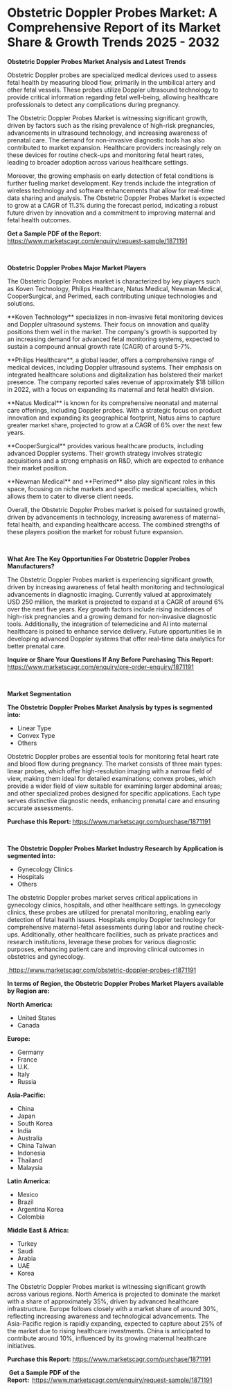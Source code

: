 <p><h1>Obstetric Doppler Probes Market: A Comprehensive Report of its Market Share & Growth Trends 2025 - 2032</h1></p><p><strong>Obstetric Doppler Probes Market Analysis and Latest Trends</strong></p>
<p><p>Obstetric Doppler probes are specialized medical devices used to assess fetal health by measuring blood flow, primarily in the umbilical artery and other fetal vessels. These probes utilize Doppler ultrasound technology to provide critical information regarding fetal well-being, allowing healthcare professionals to detect any complications during pregnancy.</p><p>The Obstetric Doppler Probes Market is witnessing significant growth, driven by factors such as the rising prevalence of high-risk pregnancies, advancements in ultrasound technology, and increasing awareness of prenatal care. The demand for non-invasive diagnostic tools has also contributed to market expansion. Healthcare providers increasingly rely on these devices for routine check-ups and monitoring fetal heart rates, leading to broader adoption across various healthcare settings.</p><p>Moreover, the growing emphasis on early detection of fetal conditions is further fueling market development. Key trends include the integration of wireless technology and software enhancements that allow for real-time data sharing and analysis. The Obstetric Doppler Probes Market is expected to grow at a CAGR of 11.3% during the forecast period, indicating a robust future driven by innovation and a commitment to improving maternal and fetal health outcomes.</p></p>
<p><strong>Get a Sample PDF of the Report:&nbsp;</strong> <a href="https://www.marketscagr.com/enquiry/request-sample/1871191?utm_campaign=2953&utm_medium=2&utm_source=Github&utm_content=ia&utm_term=14042025&utm_id=obstetric-doppler-probes">https://www.marketscagr.com/enquiry/request-sample/1871191</a></p>
<p>&nbsp;</p>
<p><strong>Obstetric Doppler Probes Major Market Players</strong></p>
<p><p>The Obstetric Doppler Probes market is characterized by key players such as Koven Technology, Philips Healthcare, Natus Medical, Newman Medical, CooperSurgical, and Perimed, each contributing unique technologies and solutions.</p><p>**Koven Technology** specializes in non-invasive fetal monitoring devices and Doppler ultrasound systems. Their focus on innovation and quality positions them well in the market. The company's growth is supported by an increasing demand for advanced fetal monitoring systems, expected to sustain a compound annual growth rate (CAGR) of around 5-7%.</p><p>**Philips Healthcare**, a global leader, offers a comprehensive range of medical devices, including Doppler ultrasound systems. Their emphasis on integrated healthcare solutions and digitalization has bolstered their market presence. The company reported sales revenue of approximately $18 billion in 2022, with a focus on expanding its maternal and fetal health division.</p><p>**Natus Medical** is known for its comprehensive neonatal and maternal care offerings, including Doppler probes. With a strategic focus on product innovation and expanding its geographical footprint, Natus aims to capture greater market share, projected to grow at a CAGR of 6% over the next few years.</p><p>**CooperSurgical** provides various healthcare products, including advanced Doppler systems. Their growth strategy involves strategic acquisitions and a strong emphasis on R&D, which are expected to enhance their market position.</p><p>**Newman Medical** and **Perimed** also play significant roles in this space, focusing on niche markets and specific medical specialties, which allows them to cater to diverse client needs.</p><p>Overall, the Obstetric Doppler Probes market is poised for sustained growth, driven by advancements in technology, increasing awareness of maternal-fetal health, and expanding healthcare access. The combined strengths of these players position the market for robust future expansion.</p></p>
<p>&nbsp;</p>
<p><strong>What Are The Key Opportunities For Obstetric Doppler Probes Manufacturers?</strong></p>
<p><p>The Obstetric Doppler Probes market is experiencing significant growth, driven by increasing awareness of fetal health monitoring and technological advancements in diagnostic imaging. Currently valued at approximately USD 250 million, the market is projected to expand at a CAGR of around 6% over the next five years. Key growth factors include rising incidences of high-risk pregnancies and a growing demand for non-invasive diagnostic tools. Additionally, the integration of telemedicine and AI into maternal healthcare is poised to enhance service delivery. Future opportunities lie in developing advanced Doppler systems that offer real-time data analytics for better prenatal care.</p></p>
<p><strong>Inquire or Share Your Questions If Any Before Purchasing This Report:</strong> <a href="https://www.marketscagr.com/enquiry/pre-order-enquiry/1871191?utm_campaign=2953&utm_medium=2&utm_source=Github&utm_content=ia&utm_term=14042025&utm_id=obstetric-doppler-probes">https://www.marketscagr.com/enquiry/pre-order-enquiry/1871191</a></p>
<p>&nbsp;</p>
<p><strong>Market Segmentation</strong></p>
<p><strong>The Obstetric Doppler Probes Market Analysis by types is segmented into:</strong></p>
<p><ul><li>Linear Type</li><li>Convex Type</li><li>Others</li></ul></p>
<p><p>Obstetric Doppler probes are essential tools for monitoring fetal heart rate and blood flow during pregnancy. The market consists of three main types: linear probes, which offer high-resolution imaging with a narrow field of view, making them ideal for detailed examinations; convex probes, which provide a wider field of view suitable for examining larger abdominal areas; and other specialized probes designed for specific applications. Each type serves distinctive diagnostic needs, enhancing prenatal care and ensuring accurate assessments.</p></p>
<p><strong>Purchase this Report:&nbsp;</strong><a href="https://www.marketscagr.com/purchase/1871191?utm_campaign=2953&utm_medium=2&utm_source=Github&utm_content=ia&utm_term=14042025&utm_id=obstetric-doppler-probes">https://www.marketscagr.com/purchase/1871191</a></p>
<p>&nbsp;</p>
<p><strong>The Obstetric Doppler Probes Market Industry Research by Application is segmented into:</strong></p>
<p><ul><li>Gynecology Clinics</li><li>Hospitals</li><li>Others</li></ul></p>
<p><p>The obstetric Doppler probes market serves critical applications in gynecology clinics, hospitals, and other healthcare settings. In gynecology clinics, these probes are utilized for prenatal monitoring, enabling early detection of fetal health issues. Hospitals employ Doppler technology for comprehensive maternal-fetal assessments during labor and routine check-ups. Additionally, other healthcare facilities, such as private practices and research institutions, leverage these probes for various diagnostic purposes, enhancing patient care and improving clinical outcomes in obstetrics and gynecology.</p></p>
<p><a href="https://www.marketscagr.com/obstetric-doppler-probes-r1871191?utm_campaign=2953&utm_medium=2&utm_source=Github&utm_content=ia&utm_term=14042025&utm_id=obstetric-doppler-probes">&nbsp;https://www.marketscagr.com/obstetric-doppler-probes-r1871191</a></p>
<p><strong>In terms of Region, the Obstetric Doppler Probes Market Players available by Region are:</strong></p>
<p>
    <p> <strong> North America: </strong>
        <ul>
            <li>United States</li>
            <li>Canada</li>
        </ul>
        </p> 
    <p> <strong> Europe: </strong>
        <ul>
            <li>Germany</li>
            <li>France</li>
            <li>U.K.</li>
            <li>Italy</li>
            <li>Russia</li>
        </ul>
        </p> 
    <p> <strong> Asia-Pacific: </strong>
        <ul>
            <li>China</li>
            <li>Japan</li>
            <li>South Korea</li>
            <li>India</li>
            <li>Australia</li>
            <li>China Taiwan</li>
            <li>Indonesia</li>
            <li>Thailand</li>
            <li>Malaysia</li>
        </ul>
        </p> 
    <p> <strong> Latin America: </strong>
        <ul>
            <li>Mexico</li>
            <li>Brazil</li>
            <li>Argentina Korea</li>
            <li>Colombia</li>
        </ul>
        </p> 
    <p> <strong> Middle East & Africa: </strong>
        <ul>
            <li>Turkey</li>
            <li>Saudi</li>
            <li>Arabia</li>
            <li>UAE</li>
            <li>Korea</li>
        </ul>
    </p>
    </p>
<p><p>The Obstetric Doppler Probes market is witnessing significant growth across various regions. North America is projected to dominate the market with a share of approximately 35%, driven by advanced healthcare infrastructure. Europe follows closely with a market share of around 30%, reflecting increasing awareness and technological advancements. The Asia-Pacific region is rapidly expanding, expected to capture about 25% of the market due to rising healthcare investments. China is anticipated to contribute around 10%, influenced by its growing maternal healthcare initiatives.</p></p>
<p><strong>Purchase this Report: </strong><a href="https://www.marketscagr.com/purchase/1871191?utm_campaign=2953&utm_medium=2&utm_source=Github&utm_content=ia&utm_term=14042025&utm_id=obstetric-doppler-probes">https://www.marketscagr.com/purchase/1871191</a></p>
<p>&nbsp;<strong>Get a Sample PDF of the Report:&nbsp;&nbsp;</strong><a href="https://www.marketscagr.com/enquiry/request-sample/1871191?utm_campaign=2953&utm_medium=2&utm_source=Github&utm_content=ia&utm_term=14042025&utm_id=obstetric-doppler-probes">https://www.marketscagr.com/enquiry/request-sample/1871191</a></p>
<p><strong></strong></p>
<p><p></p><p></p><p></p></p>